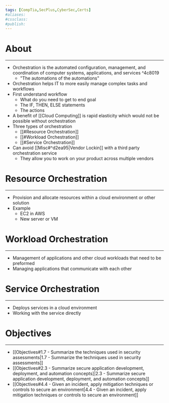 ```yaml
---
tags: [CompTia,SecPlus,CyberSec,Certs]
#aliases:
#cssclass:
#publish:
---
```


# About
---
- Orchestration is the automated configuration, management, and coordination of computer systems, applications, and services ^4c8019
	- "The automations of the automations"
- Orchestration helps IT to more easily manage complex tasks and workflows
- First understand workflow
	- What do you need to get to end goal
	- The IF, THEN, ELSE statements
	- The actions
- A benefit of [[Cloud Computing]] is rapid elasticity which would not be possible without orchestration
- Three types of orchestration
	- [[#Resource Orchestration]]
	- [[#Workload Orchestration]]
	- [[#Service Orchestration]]
- Can avoid [[Misc#^d2ea95|Vendor Lockin]] with a third party orchestration service
	- They allow you to work on your product across multiple vendors

# Resource Orchestration
---
- Provision and allocate resources within a cloud environment or other solution
- Example
	- EC2 in AWS
	- New server or VM

# Workload Orchestration
---
- Management of applications and other cloud workloads that need to be preformed
- Managing applications that communicate with each other 

# Service Orchestration
---
- Deploys services in a cloud environment
- Working with the service directly

# Objectives
---
- [[Objectives#1.7 - Summarize the techniques used in security assessments|1.7 - Summarize the techniques used in security assessments]]
- [[Objectives#2.3 - Summarize secure application development, deployment, and automation concepts]|2.3 - Summarize secure application development, deployment, and automation concepts]]
- [[Objectives#4.4 - Given an incident, apply mitigation techniques or controls to secure an environment|4.4 - Given an incident, apply mitigation techniques or controls to secure an environment]]